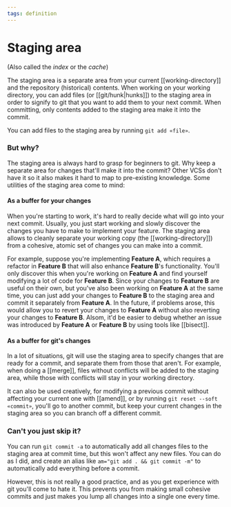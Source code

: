 ```yaml
---
tags: definition
---
```


# Staging area
(Also called the *index* or the *cache*)

The staging area is a separate area from your current [[working-directory]] and the repository (historical) contents. When working on your working directory, you can add files (or [[git/hunk|hunks]]) to the staging area in order to signify to git that you want to add them to your next commit. When committing, only contents added to the staging area make it into the commit.

You can add files to the staging area by running `git add «file»`.

### But why?
The staging area is always hard to grasp for beginners to git. Why keep a separate area for changes that'll make it into the commit? Other VCSs don't have it so it also makes it hard to map to pre-existing knowledge. Some utilities of the staging area come to mind:

#### As a buffer for your changes
When you're starting to work, it's hard to really decide what will go into your next commit. Usually, you just start working and slowly discover the changes you have to make to implement your feature. The staging area allows to cleanly separate your working copy (the [[working-directory]]) from a cohesive, atomic set of changes you can make into a commit.

For example, suppose you're implementing **Feature A**, which requires a refactor in **Feature B** that will also enhance **Feature B**'s functionality. You'll only discover this when you're working on **Feature A** and find yourself modifying a lot of code for **Feature B**. Since your changes to **Feature B** are useful on their own, but you've also been working on **Feature A** at the same time, you can just add your changes to **Feature B** to the staging area and commit it separately from **Feature A**. In the future, if problems arose, this would allow you to revert your changes to **Feature A** without also reverting your changes to **Feature B**. Alsom, it'd be easier to debug whether an issue was introduced by **Feature A** or **Feature B** by using tools like [[bisect]].

#### As a buffer for git's changes
In a lot of situations, git will use the staging area to specify changes that are ready for a commit, and separate them from those that aren't. For example, when doing a [[merge]], files without conflicts will be added to the staging area, while those with conflicts will stay in your working directory.

It can also be used creatively, for modifying a previous commit without affecting your current one with [[amend]], or by running `git reset --soft «commit»`, you'll go to another commit, but keep your current changes in the staging area so you can branch off a different commit.

### Can't you just skip it?
You can run `git commit -a` to automatically add all changes files to the staging area at commit time, but this won't affect any new files. You can do as I did, and create an alias like `am="git add . && git commit -m"` to automatically add everything before a commit.

However, this is not really a good practice, and as you get experience with git you'll come to hate it. This prevents you from making small cohesive commits and just makes you lump all changes into a single one every time.
